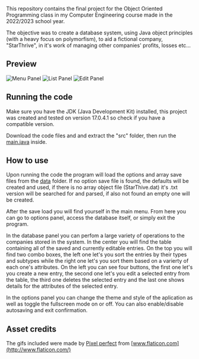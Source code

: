 This repository contains the final project for the Object Oriented Programming class in my Computer Engineering course made in the 2022/2023 school year.

The objective was to create a database system, using Java object principles (with a heavy focus on polymorfism), to aid a fictional company, "StarThrive", in it's work of managing other companies' profits, losses etc...

## Preview

![Menu Panel](/screenshots/menu.png)
![List Panel](/screenshots/list.png)
![Edit Panel](/screenshots/edit.png)

## Running the code

Make sure you have the JDK (Java Development Kit) installed, this project was created and tested on version 17.0.4.1 so check if you have a compatible version.

Download the code files and and extract the "src" folder, then run the [main.java](/src/Main.java) inside.

## How to use

Upon running the code the program will load the options and array save files from the [data](/src/data) folder. If no option save file is found, the defaults will be created and used, if there is no array object file (StarThive.dat) it's .txt version will be searched for and parsed, if also not found an empty one will be created.

After the save load you will find yourself in the main menu. From here you can go to options panel, access the database itself, or simply exit the program.

In the database panel you can perfom a large variety of operations to the companies stored in the system. In the center you will find the table containing all of the saved and currently editable entries. On the top you will find two combo boxes, the left one let's you sort the entries by their types and subtypes while the right one let's you sort them based on a varierty of each one's attributes. On the left you can see four buttons, the first one let's you create a new entry, the second one let's you edit a selected entry from the table, the third one deletes the selected entry and the last one shows details for the attributes of the selected entry.

In the options panel you can change the theme and style of the aplication as well as toggle the fullscreen mode on or off. You can also enable/disable autosaving and exit confirmation.

## Asset credits

The gifs included were made by [Pixel perfect](https://www.flaticon.com/authors/pixel-perfect) from [www.flaticon.com](http://www.flaticon.com/)
